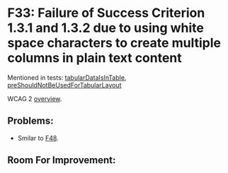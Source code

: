 
# F33: Failure of Success Criterion 1.3.1 and 1.3.2 due to using white space characters to create multiple columns in plain text content

Mentioned in tests: [tabularDataIsInTable](https://github.com/quailjs/quail/blob/2.2.15/src/js/custom/tabularDataIsInTable.js), [preShouldNotBeUsedForTabularLayout](https://github.com/quailjs/quail/blob/2.2.15/src/js/custom/preShouldNotBeUsedForTabularLayout.js)

WCAG 2 [overview](http://www.w3.org/TR/2015/NOTE-WCAG20-TECHS-20150226/F33).

## Problems:

* Smilar to [F48](F48.md).

## Room For Improvement:
